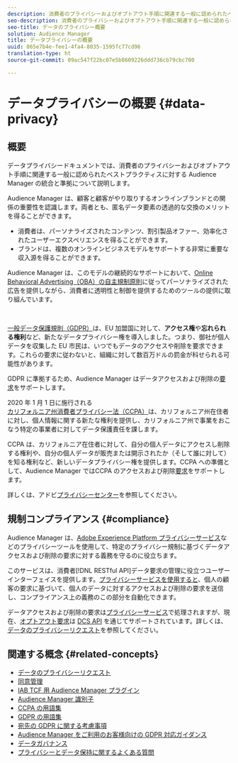 ```yaml
---
description: 消費者のプライバシーおよびオプトアウト手順に関連する一般に認められたベストプラクティスに対する Audience Manager の統合と準拠について説明します。
seo-description: 消費者のプライバシーおよびオプトアウト手順に関連する一般に認められたベストプラクティスに対する Audience Manager の統合と準拠について説明します。
seo-title: データのプライバシー概要
solution: Audience Manager
title: データプライバシーの概要
uuid: 865e7b4e-fee1-4fa4-8035-1595fc77cd96
translation-type: ht
source-git-commit: 09ac547f22bc07e5b8609226ddd736cb79cbc700

---
```



# データプライバシーの概要 {#data-privacy}

## 概要

データプライバシードキュメントでは、消費者のプライバシーおよびオプトアウト手順に関連する一般に認められたベストプラクティスに対する Audience Manager の統合と準拠について説明します。

Audience Manager は、顧客と顧客がやり取りするオンラインブランドとの関係の重要性を認識します。両者とも、匿名データ要素の透過的な交換のメリットを得ることができます。

* 消費者は、パーソナライズされたコンテンツ、割引製品オファー、効率化されたユーザーエクスペリエンスを得ることができます。
* ブランドは、複数のオンラインビジネスモデルをサポートする非常に重要な収入源を得ることができます。

Audience Manager は、このモデルの継続的なサポートにおいて、[Online Behavioral Advertising（OBA）の自主規制原則](https://www.iab.com/news/self-regulatory-principles-for-online-behavioral-advertising/)に従ってパーソナライズされた広告を提供しながら、消費者に透明性と制御を提供するためのツールの提供に取り組んでいます。

 

[一般データ保護規則（GDPR）](https://eugdpr.org/)は、EU 加盟国に対して、**アクセス権**&#x200B;や&#x200B;**忘れられる権利**&#x200B;など、新たなデータプライバシー権を導入しました。つまり、御社が個人データを収集した EU 市民は、いつでもデータのアクセスや削除を要求できます。これらの要求に従わないと、組織に対して数百万ドルの罰金が科せられる可能性があります。

GDPR に準拠するため、Audience Manager はデータアクセスおよび削除の[要求](data-privacy-requests.md)をサポートします。

2020 年 1 月 1 日に施行される[カリフォルニア州消費者プライバシー法（CCPA）](https://www.caprivacy.org/about)は、カリフォルニア州在住者に対し、個人情報に関する新たな権利を提供し、カリフォルニア州で事業をおこなう特定の事業者に対してデータ保護責任を課します。

CCPA は、カリフォルニア在住者に対して、自分の個人データにアクセスし削除する権利や、自分の個人データが販売または開示されたか（そして誰に対して）を知る権利など、新しいデータプライバシー権を提供します。CCPA への準備として、Audience Manager ではCCPA のアクセスおよび削除[要求](data-privacy-requests.md)をサポートします。

詳しくは、アドビ[プライバシーセンター](https://www.adobe.com/jp/privacy/opt-out.html)を参照してください。

## 規制コンプライアンス {#compliance}

Audience Manager は、[Adobe Experience Platform プライバシーサービス](https://www.adobe.io/apis/experienceplatform/home/services/privacy-service.html)などのプライバシーツールを使用して、特定のプライバシー規制に基づくデータアクセスおよび削除の要求に対する義務を守るのに役立ちます。

このサービスは、消費者[!DNL RESTful API]データ要求の管理に役立つユーザーインターフェイスを提供します。[プライバシーサービスを使用すると](https://www.adobe.io/apis/experienceplatform/home/services/privacy-service.html)、個人の顧客の要求に基づいて、個人のデータに対するアクセスおよび削除の要求を送信し、コンプライアンス上の義務のこの部分を自動化できます。

データアクセスおよび削除の要求は[プライバシーサービス](https://www.adobe.io/apis/experienceplatform/home/services/privacy-service.html)で処理されますが、現在、[オプトアウト要求](data-privacy-requests.md#opt-out-requests)は [DCS API](../../api/dcs-intro/dcs-api-reference/dcs-api-reference-overview.md) を通じてサポートされています。詳しくは、[データのプライバシーリクエスト](data-privacy-requests.md)を参照してください。

## 関連する概念 {#related-concepts}

* [データのプライバシーリクエスト](data-privacy-requests.md)
* [同意管理](data-privacy-consent.md)
* [IAB TCF 用 Audience Manager プラグイン](aam-iab-plugin.md)
* [Audience Manager 識別子](data-privacy-ids.md)
* [CCPA の用語集](aam-ccpa-glossary.md)
* [GDPR の用語集](aam-gdpr-glossary.md)
* [宛先の GDPR に関する考慮事項](aam-gdpr-partners.md)
* [Audience Manager をご利用のお客様向けの GDPR 対応ガイダンス](aam-gdpr-readiness.md)
* [データガバナンス](data-governance.md)
* [プライバシーとデータ保持に関するよくある質問](../../faq/faq-privacy.md)